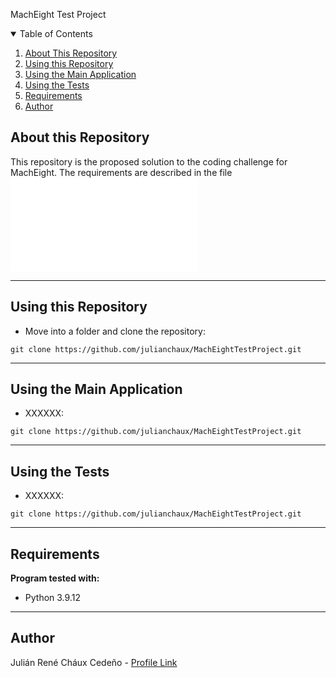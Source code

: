  MachEight Test Project

<details open="open">
  <summary>Table of Contents</summary>
  <ol>
    <li><a href="#About-this-Repository">About This Repository</a></li>
    <li><a href="#Using-this-Repository">Using this Repository</a></li>
    <li><a href="#Using-the-Main-Application">Using the Main Application</a></li>
    <li><a href="#Using-the-Tests">Using the Tests</a></li>
    <li><a href="#Requirements">Requirements</a></li>
    <li><a href="#Author">Author</a></li>
  </ol>
</details>

## About this Repository
This repository is the proposed solution to the coding challenge for MachEight.  The requirements are described in the file ![](README_entry_level.md)

----
## Using this Repository

* Move into a folder and clone the repository:
```
git clone https://github.com/julianchaux/MachEightTestProject.git
```

----
## Using the Main Application

* XXXXXX:
```
git clone https://github.com/julianchaux/MachEightTestProject.git
```

----
## Using the Tests

* XXXXXX:
```
git clone https://github.com/julianchaux/MachEightTestProject.git
```

----
## Requirements

**Program tested with:**
* Python 3.9.12

----
## Author

Julián René Cháux Cedeño - [Profile Link](https://www.linkedin.com/in/julianrenechaux-robotics-ai/)  
